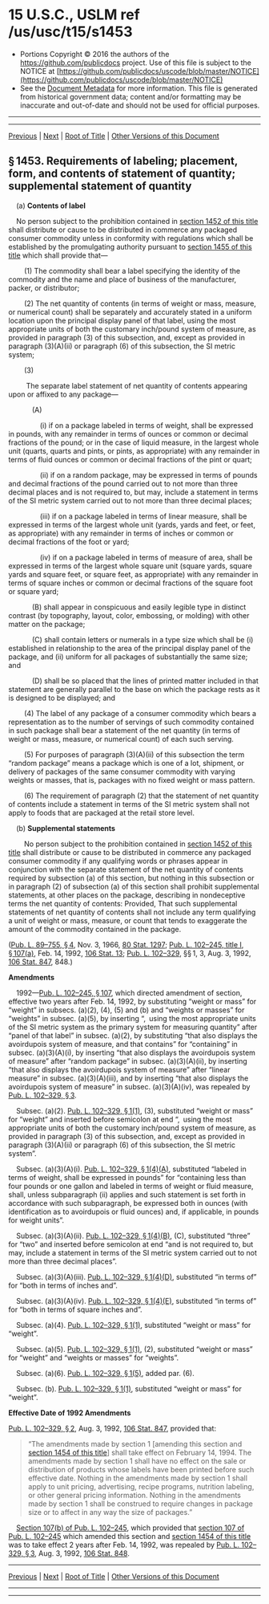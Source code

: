 ---
---

# 15 U.S.C., USLM ref /us/usc/t15/s1453

* Portions Copyright © 2016 the authors of the https://github.com/publicdocs project.
  Use of this file is subject to the NOTICE at [https://github.com/publicdocs/uscode/blob/master/NOTICE](https://github.com/publicdocs/uscode/blob/master/NOTICE)
* See the [Document Metadata](././../../../..//README.md) for more information.
  This file is generated from historical government data; content and/or formatting may be inaccurate and out-of-date and should not be used for official purposes.

----------
----------

[Previous](./../../../..//us/usc/t15/ch39/m__us_usc_t15_s1452.md) | [Next](./../../../..//us/usc/t15/ch39/m__us_usc_t15_s1454.md) | [Root of Title](./../../../../) | [Other Versions of this Document](https://publicdocs.github.io/go/links?ns=uslm&ref=%2Fus%2Fusc%2Ft15%2Fs1453)

## § 1453. Requirements of labeling; placement, form, and contents of statement of quantity; supplemental statement of quantity

    (a) __Contents of label__ 

    No person subject to the prohibition contained in [section 1452 of this title][/us/usc/t15/s1452] shall distribute or cause to be distributed in commerce any packaged consumer commodity unless in conformity with regulations which shall be established by the promulgating authority pursuant to [section 1455 of this title][/us/usc/t15/s1455] which shall provide that—

        (1) The commodity shall bear a label specifying the identity of the commodity and the name and place of business of the manufacturer, packer, or distributor;

        (2) The net quantity of contents (in terms of weight or mass, measure, or numerical count) shall be separately and accurately stated in a uniform location upon the principal display panel of that label, using the most appropriate units of both the customary inch/pound system of measure, as provided in paragraph (3) of this subsection, and, except as provided in paragraph (3)(A)(ii) or paragraph (6) of this subsection, the SI metric system;

        (3)

         The separate label statement of net quantity of contents appearing upon or affixed to any package—

            (A)

                (i) if on a package labeled in terms of weight, shall be expressed in pounds, with any remainder in terms of ounces or common or decimal fractions of the pound; or in the case of liquid measure, in the largest whole unit (quarts, quarts and pints, or pints, as appropriate) with any remainder in terms of fluid ounces or common or decimal fractions of the pint or quart;

                (ii) if on a random package, may be expressed in terms of pounds and decimal fractions of the pound carried out to not more than three decimal places and is not required to, but may, include a statement in terms of the SI metric system carried out to not more than three decimal places;

                (iii) if on a package labeled in terms of linear measure, shall be expressed in terms of the largest whole unit (yards, yards and feet, or feet, as appropriate) with any remainder in terms of inches or common or decimal fractions of the foot or yard;

                (iv) if on a package labeled in terms of measure of area, shall be expressed in terms of the largest whole square unit (square yards, square yards and square feet, or square feet, as appropriate) with any remainder in terms of square inches or common or decimal fractions of the square foot or square yard;

            (B) shall appear in conspicuous and easily legible type in distinct contrast (by topography, layout, color, embossing, or molding) with other matter on the package;

            (C) shall contain letters or numerals in a type size which shall be (i) established in relationship to the area of the principal display panel of the package, and (ii) uniform for all packages of substantially the same size; and

            (D) shall be so placed that the lines of printed matter included in that statement are generally parallel to the base on which the package rests as it is designed to be displayed; and

        (4) The label of any package of a consumer commodity which bears a representation as to the number of servings of such commodity contained in such package shall bear a statement of the net quantity (in terms of weight or mass, measure, or numerical count) of each such serving.

        (5) For purposes of paragraph (3)(A)(ii) of this subsection the term “random package” means a package which is one of a lot, shipment, or delivery of packages of the same consumer commodity with varying weights or masses, that is, packages with no fixed weight or mass pattern.

        (6) The requirement of paragraph (2) that the statement of net quantity of contents include a statement in terms of the SI metric system shall not apply to foods that are packaged at the retail store level.

    (b) __Supplemental statements__ 

        No person subject to the prohibition contained in [section 1452 of this title][/us/usc/t15/s1452] shall distribute or cause to be distributed in commerce any packaged consumer commodity if any qualifying words or phrases appear in conjunction with the separate statement of the net quantity of contents required by subsection (a) of this section, but nothing in this subsection or in paragraph (2) of subsection (a) of this section shall prohibit supplemental statements, at other places on the package, describing in nondeceptive terms the net quantity of contents: Provided, That such supplemental statements of net quantity of contents shall not include any term qualifying a unit of weight or mass, measure, or count that tends to exaggerate the amount of the commodity contained in the package.

([Pub. L. 89–755, § 4][/us/pl/89/755/s4], Nov. 3, 1966, [80 Stat. 1297][/us/stat/80/1297]; [Pub. L. 102–245, title I, § 107(a)][/us/pl/102/245/s107/a], Feb. 14, 1992, [106 Stat. 13][/us/stat/106/13]; [Pub. L. 102–329][/us/pl/102/329], §§ 1, 3, Aug. 3, 1992, [106 Stat. 847][/us/stat/106/847], 848.)

 __Amendments__ 

    1992—[Pub. L. 102–245, § 107][/us/pl/102/245/s107], which directed amendment of section, effective two years after Feb. 14, 1992, by substituting “weight or mass” for “weight” in subsecs. (a)(2), (4), (5) and (b) and “weights or masses” for “weights” in subsec. (a)(5), by inserting “, using the most appropriate units of the SI metric system as the primary system for measuring quantity” after “panel of that label” in subsec. (a)(2), by substituting “that also displays the avoirdupois system of measure, and that contains” for “containing” in subsec. (a)(3)(A)(i), by inserting “that also displays the avoirdupois system of measure” after “random package” in subsec. (a)(3)(A)(ii), by inserting “that also displays the avoirdupois system of measure” after “linear measure” in subsec. (a)(3)(A)(iii), and by inserting “that also displays the avoirdupois system of measure” in subsec. (a)(3)(A)(iv), was repealed by [Pub. L. 102–329, § 3][/us/pl/102/329/s3].

    Subsec. (a)(2). [Pub. L. 102–329, § 1(1)][/us/pl/102/329/s1/1], (3), substituted “weight or mass” for “weight” and inserted before semicolon at end “, using the most appropriate units of both the customary inch/pound system of measure, as provided in paragraph (3) of this subsection, and, except as provided in paragraph (3)(A)(ii) or paragraph (6) of this subsection, the SI metric system”.

    Subsec. (a)(3)(A)(i). [Pub. L. 102–329, § 1(4)(A)][/us/pl/102/329/s1/4/A], substituted “labeled in terms of weight, shall be expressed in pounds” for “containing less than four pounds or one gallon and labeled in terms of weight or fluid measure, shall, unless subparagraph (ii) applies and such statement is set forth in accordance with such subparagraph, be expressed both in ounces (with identification as to avoirdupois or fluid ounces) and, if applicable, in pounds for weight units”.

    Subsec. (a)(3)(A)(ii). [Pub. L. 102–329, § 1(4)(B)][/us/pl/102/329/s1/4/B], (C), substituted “three” for “two” and inserted before semicolon at end “and is not required to, but may, include a statement in terms of the SI metric system carried out to not more than three decimal places”.

    Subsec. (a)(3)(A)(iii). [Pub. L. 102–329, § 1(4)(D)][/us/pl/102/329/s1/4/D], substituted “in terms of” for “both in terms of inches and”.

    Subsec. (a)(3)(A)(iv). [Pub. L. 102–329, § 1(4)(E)][/us/pl/102/329/s1/4/E], substituted “in terms of” for “both in terms of square inches and”.

    Subsec. (a)(4). [Pub. L. 102–329, § 1(1)][/us/pl/102/329/s1/1], substituted “weight or mass” for “weight”.

    Subsec. (a)(5). [Pub. L. 102–329, § 1(1)][/us/pl/102/329/s1/1], (2), substituted “weight or mass” for “weight” and “weights or masses” for “weights”.

    Subsec. (a)(6). [Pub. L. 102–329, § 1(5)][/us/pl/102/329/s1/5], added par. (6).

    Subsec. (b). [Pub. L. 102–329, § 1(1)][/us/pl/102/329/s1/1], substituted “weight or mass” for “weight”.

 __Effective Date of 1992 Amendments__ 

[Pub. L. 102–329, § 2][/us/pl/102/329/s2], Aug. 3, 1992, [106 Stat. 847][/us/stat/106/847], provided that: 

> “The amendments made by section 1 \[amending this section and [section 1454 of this title][/us/usc/t15/s1454]\] shall take effect on February 14, 1994. The amendments made by section 1 shall have no effect on the sale or distribution of products whose labels have been printed before such effective date. Nothing in the amendments made by section 1 shall apply to unit pricing, advertising, recipe programs, nutrition labeling, or other general pricing information. Nothing in the amendments made by section 1 shall be construed to require changes in package size or to affect in any way the size of packages.”

    [Section 107(b) of Pub. L. 102–245][/us/pl/102/245/s107/b], which provided that [section 107 of Pub. L. 102–245][/us/pl/102/245/s107] which amended this section and [section 1454 of this title][/us/usc/t15/s1454] was to take effect 2 years after Feb. 14, 1992, was repealed by [Pub. L. 102–329, § 3][/us/pl/102/329/s3], Aug. 3, 1992, [106 Stat. 848][/us/stat/106/848].

----------

[Previous](./../../../..//us/usc/t15/ch39/m__us_usc_t15_s1452.md) | [Next](./../../../..//us/usc/t15/ch39/m__us_usc_t15_s1454.md) | [Root of Title](./../../../../) | [Other Versions of this Document](https://publicdocs.github.io/go/links?ns=uslm&ref=%2Fus%2Fusc%2Ft15%2Fs1453)

----------
----------

[/us/usc/t15/s1452]: https://publicdocs.github.io/go/links?ns=uslm&ref=%2Fus%2Fusc%2Ft15%2Fs1452
[/us/usc/t15/s1455]: https://publicdocs.github.io/go/links?ns=uslm&ref=%2Fus%2Fusc%2Ft15%2Fs1455
[/us/usc/t15/s1452]: https://publicdocs.github.io/go/links?ns=uslm&ref=%2Fus%2Fusc%2Ft15%2Fs1452
[/us/pl/89/755/s4]: https://publicdocs.github.io/go/links?ns=uslm&ref=%2Fus%2Fpl%2F89%2F755%2Fs4
[/us/stat/80/1297]: https://publicdocs.github.io/go/links?ns=uslm&ref=%2Fus%2Fstat%2F80%2F1297
[/us/pl/102/245/s107/a]: https://publicdocs.github.io/go/links?ns=uslm&ref=%2Fus%2Fpl%2F102%2F245%2Fs107%2Fa
[/us/stat/106/13]: https://publicdocs.github.io/go/links?ns=uslm&ref=%2Fus%2Fstat%2F106%2F13
[/us/pl/102/329]: https://publicdocs.github.io/go/links?ns=uslm&ref=%2Fus%2Fpl%2F102%2F329
[/us/stat/106/847]: https://publicdocs.github.io/go/links?ns=uslm&ref=%2Fus%2Fstat%2F106%2F847
[/us/pl/102/245/s107]: https://publicdocs.github.io/go/links?ns=uslm&ref=%2Fus%2Fpl%2F102%2F245%2Fs107
[/us/pl/102/329/s3]: https://publicdocs.github.io/go/links?ns=uslm&ref=%2Fus%2Fpl%2F102%2F329%2Fs3
[/us/pl/102/329/s1/1]: https://publicdocs.github.io/go/links?ns=uslm&ref=%2Fus%2Fpl%2F102%2F329%2Fs1%2F1
[/us/pl/102/329/s1/4/A]: https://publicdocs.github.io/go/links?ns=uslm&ref=%2Fus%2Fpl%2F102%2F329%2Fs1%2F4%2FA
[/us/pl/102/329/s1/4/B]: https://publicdocs.github.io/go/links?ns=uslm&ref=%2Fus%2Fpl%2F102%2F329%2Fs1%2F4%2FB
[/us/pl/102/329/s1/4/D]: https://publicdocs.github.io/go/links?ns=uslm&ref=%2Fus%2Fpl%2F102%2F329%2Fs1%2F4%2FD
[/us/pl/102/329/s1/4/E]: https://publicdocs.github.io/go/links?ns=uslm&ref=%2Fus%2Fpl%2F102%2F329%2Fs1%2F4%2FE
[/us/pl/102/329/s1/1]: https://publicdocs.github.io/go/links?ns=uslm&ref=%2Fus%2Fpl%2F102%2F329%2Fs1%2F1
[/us/pl/102/329/s1/1]: https://publicdocs.github.io/go/links?ns=uslm&ref=%2Fus%2Fpl%2F102%2F329%2Fs1%2F1
[/us/pl/102/329/s1/5]: https://publicdocs.github.io/go/links?ns=uslm&ref=%2Fus%2Fpl%2F102%2F329%2Fs1%2F5
[/us/pl/102/329/s1/1]: https://publicdocs.github.io/go/links?ns=uslm&ref=%2Fus%2Fpl%2F102%2F329%2Fs1%2F1
[/us/pl/102/329/s2]: https://publicdocs.github.io/go/links?ns=uslm&ref=%2Fus%2Fpl%2F102%2F329%2Fs2
[/us/stat/106/847]: https://publicdocs.github.io/go/links?ns=uslm&ref=%2Fus%2Fstat%2F106%2F847
[/us/usc/t15/s1454]: https://publicdocs.github.io/go/links?ns=uslm&ref=%2Fus%2Fusc%2Ft15%2Fs1454
[/us/pl/102/245/s107/b]: https://publicdocs.github.io/go/links?ns=uslm&ref=%2Fus%2Fpl%2F102%2F245%2Fs107%2Fb
[/us/pl/102/245/s107]: https://publicdocs.github.io/go/links?ns=uslm&ref=%2Fus%2Fpl%2F102%2F245%2Fs107
[/us/usc/t15/s1454]: https://publicdocs.github.io/go/links?ns=uslm&ref=%2Fus%2Fusc%2Ft15%2Fs1454
[/us/pl/102/329/s3]: https://publicdocs.github.io/go/links?ns=uslm&ref=%2Fus%2Fpl%2F102%2F329%2Fs3
[/us/stat/106/848]: https://publicdocs.github.io/go/links?ns=uslm&ref=%2Fus%2Fstat%2F106%2F848


